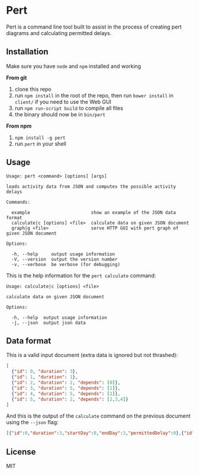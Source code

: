 # Pert

Pert is a command line tool built to assist in the process of creating pert diagrams and calculating permitted delays.

## Installation

Make sure you have `node` and `npm` installed and working

__From git__

1. clone this repo
2. run `npm install` in the root of the repo, then run `bower install` in `client/` if you need to use the Web GUI
3. run `npm run-script build` to compile all files
4. the binary should now be in `bin/pert`

__From npm__

1. `npm install -g pert`
2. run `pert` in your shell

## Usage

    Usage: pert <command> [options] [args]

    loads activity data from JSON and computes the possible activity delays

    Commands:

      example                       show an example of the JSON data format
      calculate|c [options] <file>  calculate data on given JSON document
      graph|g <file>                serve HTTP GUI with pert graph of given JSON document

    Options:

      -h, --help     output usage information
      -V, --version  output the version number
      -v, --verbose  be verbose (for debugging)


This is the help information for the `pert calculate` command:

    Usage: calculate|c [options] <file>

    calculate data on given JSON document

    Options:

      -h, --help  output usage information
      -j, --json  output json data

## Data format

This is a valid input document (extra data is ignored but not thrashed):

```json
[
  {"id": 0, "duration": 3},
  {"id": 1, "duration": 1},
  {"id": 2, "duration": 2, "depends": [0]},
  {"id": 3, "duration": 5, "depends": [1]},
  {"id": 4, "duration": 5, "depends": [1]},
  {"id": 5, "duration": 2, "depends": [2,3,4]}
]
```

And this is the output of the `calculate` command on the previous document using the `--json` flag:

```json
[{"id":0,"duration":3,"startDay":0,"endDay":3,"permittedDelay":0},{"id":1,"duration":1,"startDay":0,"endDay":1,"permittedDelay":0},{"id":2,"duration":2,"depends":[0],"startDay":3,"endDay":5,"permittedDelay":1},{"id":3,"duration":5,"depends":[1],"startDay":1,"endDay":6,"permittedDelay":0},{"id":4,"duration":5,"depends":[1],"startDay":1,"endDay":6,"permittedDelay":0},{"id":5,"duration":2,"depends":[2,3,4],"startDay":6,"endDay":8}]
```

## License

MIT
